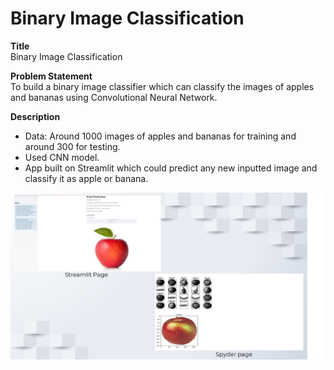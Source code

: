 # Binary Image Classification  

**Title**  
Binary Image Classification  

**Problem Statement**  
To build a binary image classifier which can classify the images of apples and bananas using Convolutional Neural Network.  

**Description**  
- Data: Around 1000 images of apples and bananas for training and around 300 for testing.  
- Used CNN model.  
- App built on Streamlit which could predict any new inputted image and classify it as apple or banana.  

![alt text](https://github.com/dawnzachariah/Project6_Binary_Image_Classification/blob/main/UI_Screenshot_Binary_Classifier.jpg?raw=true)
